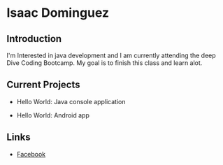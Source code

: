 # Isaac Dominguez

## Introduction

I'm Interested in java development and I am currently attending the deep Dive Coding Bootcamp. My goal is to finish this class and learn alot.

## Current Projects

 * Hello World: Java console application
      
 * Hello World: Android app

## Links

* [Facebook]({https://www.facebook.com/shifdub})

